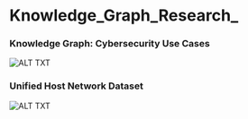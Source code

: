 # Knowledge_Graph_Research_   

### Knowledge Graph: Cybersecurity Use Cases
![ALT TXT](https://github.com/SaifurRR/Knowledge-Graph-Research/blob/main/bio_kg-2.png)
  
### Unified Host Network Dataset 
![ALT TXT](https://github.com/SaifurRR/Knowledge-Graph-Research/blob/main/unified-host-network-dataset.png)
   
      
    
    
    
   
   
